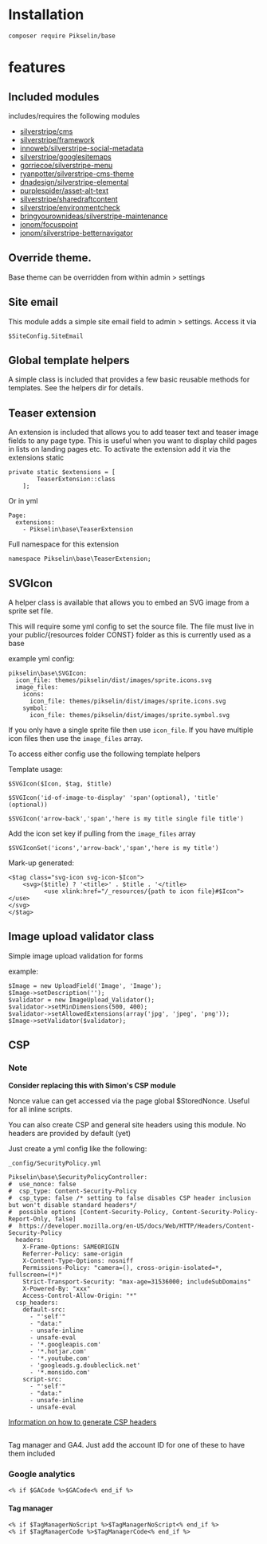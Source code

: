# Installation

    composer require Pikselin/base

# features

## Included modules
includes/requires the following modules

- [silverstripe/cms](https://github.com/silverstripe/silverstripe-cms)
- [silverstripe/framework](https://github.com/silverstripe/silverstripe-framework)
- [innoweb/silverstripe-social-metadata](https://github.com/xini/silverstripe-social-metadata)
- [silverstripe/googlesitemaps](https://github.com/wilr/silverstripe-googlesitemaps)
- [gorriecoe/silverstripe-menu](https://github.com/gorriecoe/silverstripe-menu)
- [ryanpotter/silverstripe-cms-theme](https://github.com/Rhym/silverstripe-cms-theme)
- [dnadesign/silverstripe-elemental](https://github.com/silverstripe/silverstripe-elemental)
- [purplespider/asset-alt-text](https://github.com/purplespider/silverstripe-asset-alt-text)
- [silverstripe/sharedraftcontent](https://github.com/silverstripe/silverstripe-sharedraftcontent)
- [silverstripe/environmentcheck](https://github.com/silverstripe/silverstripe-environmentcheck)
- [bringyourownideas/silverstripe-maintenance](https://github.com/bringyourownideas/silverstripe-maintenance/blob/master/docs/en/userguide/index.md)
- [jonom/focuspoint](https://github.com/jonom/silverstripe-focuspoint)
- [jonom/silverstripe-betternavigator](https://github.com/jonom/silverstripe-betternavigator)

## Override theme. 
Base theme can be overridden from within admin > settings

## Site email
This module adds a simple site email field to admin > settings. Access it via

    $SiteConfig.SiteEmail

## Global template helpers
A simple class is included that provides a few basic reusable methods for templates. See the helpers dir for details.

## Teaser extension
An extension is included that allows you to add teaser text and teaser image fields to any page type. This is useful when you want to display child pages in lists on landing pages etc.
To activate the extension add it via the extensions static

    private static $extensions = [
            TeaserExtension::class
        ];

Or in yml

    Page:
      extensions:
        - Pikselin\base\TeaserExtension

Full namespace for this extension

    namespace Pikselin\base\TeaserExtension;

## SVGIcon
A helper class is available that allows you to embed an SVG image from a sprite set file.

This will require some yml config to set the source file. The file must live in your public/{resources folder CONST} folder as this is currently used as a base

example yml config:

    pikselin\base\SVGIcon:
      icon_file: themes/pikselin/dist/images/sprite.icons.svg
      image_files:
        icons:
          icon_file: themes/pikselin/dist/images/sprite.icons.svg
        symbol:
          icon_file: themes/pikselin/dist/images/sprite.symbol.svg

If you only have a single sprite file then use `icon_file`. If you have multiple icon files then use the `image_files` array. 

To access either config use the following template helpers

Template usage:

    $SVGIcon($Icon, $tag, $title)

    $SVGIcon('id-of-image-to-display' 'span'(optional), 'title' (optional))

    $SVGIcon('arrow-back','span','here is my title single file title')

Add the icon set key if pulling from the `image_files` array

    $SVGIconSet('icons','arrow-back','span','here is my title')
            
Mark-up generated:

    <$tag class="svg-icon svg-icon-$Icon">
        <svg>($title) ? '<title>' . $title . '</title>
              <use xlink:href="/_resources/{path to icon file}#$Icon"></use>
	</svg>
    </$tag>

## Image upload validator class
Simple image upload validation for forms

example:

    $Image = new UploadField('Image', 'Image');
    $Image->setDescription('');
    $validator = new ImageUpload_Validator();
    $validator->setMinDimensions(500, 400);
    $validator->setAllowedExtensions(array('jpg', 'jpeg', 'png'));
    $Image->setValidator($validator);

## CSP
### Note
**Consider replacing this with Simon's CSP module**

Nonce value can get accessed via the page global $StoredNonce. Useful for all inline scripts.

You can also create CSP and general site headers using this module. No headers are provided by default (yet)

Just create a yml config like the following:

    _config/SecurityPolicy.yml

    Pikselin\base\SecurityPolicyController:
    #  use_nonce: false
    #  csp_type: Content-Security-Policy
    #  csp_type: false /* setting to false disables CSP header inclusion but won't disable standard headers*/
    #  possible options [Content-Security-Policy, Content-Security-Policy-Report-Only, false]
    #  https://developer.mozilla.org/en-US/docs/Web/HTTP/Headers/Content-Security-Policy
      headers:
        X-Frame-Options: SAMEORIGIN
        Referrer-Policy: same-origin
        X-Content-Type-Options: nosniff
        Permissions-Policy: "camera=(), cross-origin-isolated=*, fullscreen=(*)"
        Strict-Transport-Security: "max-age=31536000; includeSubDomains"
        X-Powered-By: "xxx"
        Access-Control-Allow-Origin: "*"
      csp_headers:
        default-src:
          - "'self'"
          - "data:"
          - unsafe-inline
          - unsafe-eval      
          - '*.googleapis.com'
          - '*.hotjar.com'
          - '*.youtube.com'
          - 'googleads.g.doubleclick.net'
          - '*.monsido.com'
        script-src:
          - "'self'"
          - "data:"
          - unsafe-inline
          - unsafe-eval    


[Information on how to generate CSP headers](https://report-uri.com/home/generate)

##
Tag manager and GA4. Just add the account ID for one of these to have them included

### Google analytics

    <% if $GACode %>$GACode<% end_if %>

#### Tag manager

    <% if $TagManagerNoScript %>$TagManagerNoScript<% end_if %>
    <% if $TagManagerCode %>$TagManagerCode<% end_if %>
